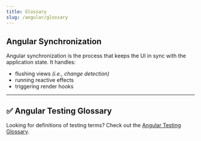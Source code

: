 ```yaml
---
title: Glossary
slug: /angular/glossary
---
```


## Angular Synchronization

Angular synchronization is the process that keeps the UI in sync with the application state. It handles:

- flushing views _(i.e., change detection)_
- running reactive effects
- triggering render hooks

---

## ✅ Angular Testing Glossary

Looking for definitions of testing terms? Check out the [Angular Testing Glossary](../angular-testing/06-glossary.md).
